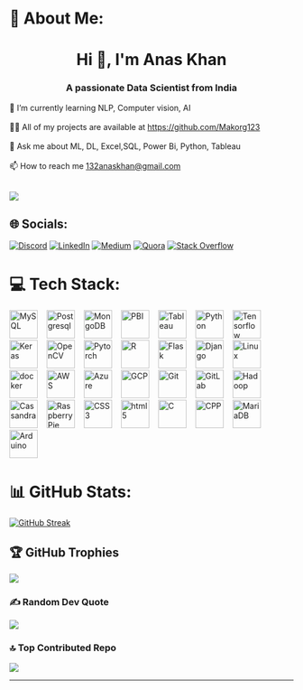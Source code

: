 # 💫 About Me:
<h1 align="center">Hi 👋, I'm Anas Khan</h1>
<h3 align="center">A passionate Data Scientist from India</h3>

🌱 I’m currently learning NLP, Computer vision, AI<br><br>👨‍💻 All of my projects are available at https://github.com/Makorg123<br><br>💬 Ask me about ML, DL, Excel,SQL, Power Bi, Python, Tableau<br><br>📫 How to reach me 132anaskhan@gmail.com<br><br>

[![](https://visitcount.itsvg.in/api?id=Makorg123&icon=5&color=0)](https://visitcount.itsvg.in)
## 🌐 Socials:
[![Discord](https://img.shields.io/badge/Discord-%237289DA.svg?logo=discord&logoColor=white)](https://discord.gg/https://discord.gg/EwrygtCF) [![LinkedIn](https://img.shields.io/badge/LinkedIn-%230077B5.svg?logo=linkedin&logoColor=white)](https://linkedin.com/in/mohammed-anas-khan-ab91531a4) [![Medium](https://img.shields.io/badge/Medium-12100E?logo=medium&logoColor=white)](https://medium.com/@@132anaskhan) [![Quora](https://img.shields.io/badge/Quora-%23B92B27.svg?logo=Quora&logoColor=white)](https://quora.com/profile/Anas-Khan-2039) [![Stack Overflow](https://img.shields.io/badge/-Stackoverflow-FE7A16?logo=stack-overflow&logoColor=white)](https://stackoverflow.com/users/19679452) 


# 💻 Tech Stack:
<div align='left'>
  <img src ='https://profilinator.rishav.dev/skills-assets/mysql-original-wordmark.svg', height = "50" alt = 'MySQL'/><img width='12'/> 
  <img src ='https://profilinator.rishav.dev/skills-assets/postgresql-original-wordmark.svg', height = "50" alt = 'Postgresql'/><img width='12'/> 
  <img src ='https://profilinator.rishav.dev/skills-assets/mongodb-original-wordmark.svg', height = "50" alt = 'MongoDB'/><img width='12'/>
  <img src ='https://profilinator.rishav.dev/skills-assets/powerbi.png', height = "50" alt = 'PBI'/><img width='12'/>
  <img src ='https://profilinator.rishav.dev/skills-assets/tableau.svg', height = "50" alt = 'Tableau'/><img width='12'/> 
  <img src ='https://profilinator.rishav.dev/skills-assets/python-original.svg', height = "50" alt = 'Python'/><img width='12'/>  
  <img src ='https://profilinator.rishav.dev/skills-assets/tensorflow-icon.svg', height = "50" alt = 'Tensorflow'/><img width='12'/>
  <img src ='https://profilinator.rishav.dev/skills-assets/keras.png', height = "50" alt = 'Keras'/><img width='12'/>
  <img src ='https://profilinator.rishav.dev/skills-assets/opencv-icon.svg', height = "50" alt = 'OpenCV'/><img width='12'/>
  <img src ='https://profilinator.rishav.dev/skills-assets/pytorch-icon.svg', height = "50" alt = 'Pytorch'/><img width='12'/>
  <img src ='https://profilinator.rishav.dev/skills-assets/r.svg', height = "50" alt = 'R'/><img width='12'/>
  <img src ='https://profilinator.rishav.dev/skills-assets/flask.png', height = "50" alt = 'Flask'/><img width='12'/>
  <img src ='https://profilinator.rishav.dev/skills-assets/django-original.svg', height = "50" alt = 'Django'/><img width='12'/> 
  <img src ='https://profilinator.rishav.dev/skills-assets/linux-original.svg', height = "50" alt = 'Linux'/><img width='12'/>
  <img src ='https://profilinator.rishav.dev/skills-assets/docker-original-wordmark.svg', height = "50" alt = 'docker'/><img width='12'/> 
  <img src ='https://profilinator.rishav.dev/skills-assets/amazonwebservices-original-wordmark.svg', height = "50" alt = 'AWS'/><img width='12'/> 
  <img src ='https://profilinator.rishav.dev/skills-assets/microsoft_azure-icon.svg', height = "50" alt = 'Azure'/><img width='12'/>
  <img src ='https://profilinator.rishav.dev/skills-assets/google_cloud-icon.svg', height = "50" alt = 'GCP'/><img width='12'/>
  <img src ='https://profilinator.rishav.dev/skills-assets/git-scm-icon.svg', height = "50" alt = 'Git'/><img width='12'/>
  <img src ='https://profilinator.rishav.dev/skills-assets/gitlab.svg', height = "50" alt = 'GitLab'/><img width='12'/>
  <img src ='https://profilinator.rishav.dev/skills-assets/apache_hadoop-icon.svg', height = "50" alt = 'Hadoop'/><img width='12'/>
  <img src ='https://profilinator.rishav.dev/skills-assets/apache_cassandra-icon.svg', height = "50" alt = 'Cassandra'/><img width='12'/>
  <img src ='https://profilinator.rishav.dev/skills-assets/raspberrypi.png', height = "50" alt = 'RaspberryPie'/><img width='12'/>
  <img src = "https://profilinator.rishav.dev/skills-assets/css3-original-wordmark.svg", height="50" alt = 'CSS3'/><img width='12'/>
  <img src ='https://profilinator.rishav.dev/skills-assets/html5-original-wordmark.svg', height = "50" alt = 'html5'/><img width='12'/>
  <img src ='https://profilinator.rishav.dev/skills-assets/c-original.svg', height = "50" alt = 'C'/><img width='12'/>
  <img src ='https://profilinator.rishav.dev/skills-assets/cplusplus-original.svg', height = "50" alt = 'CPP'/><img width='12'/> 
  <img src ='https://profilinator.rishav.dev/skills-assets/mariadb.png', height = "50" alt = 'MariaDB'/><img width='12'/>
  <img src ='https://profilinator.rishav.dev/skills-assets/arduino.png', height = "50" alt = 'Arduino'/><img width='12'/>
</div>
  
# 📊 GitHub Stats:
[![GitHub Streak](https://streak-stats.demolab.com?user=Makorg123&theme=dark)](https://git.io/streak-stats)<br/>

## 🏆 GitHub Trophies
![](https://github-profile-trophy.vercel.app/?username=Makorg123&theme=oldie&no-frame=false&no-bg=true&margin-w=4)

### ✍️ Random Dev Quote
![](https://quotes-github-readme.vercel.app/api?type=horizontal&theme=radical)

### 🔝 Top Contributed Repo
![](https://github-contributor-stats.vercel.app/api?username=Makorg123&limit=5&theme=gruvbox&combine_all_yearly_contributions=true)


---



